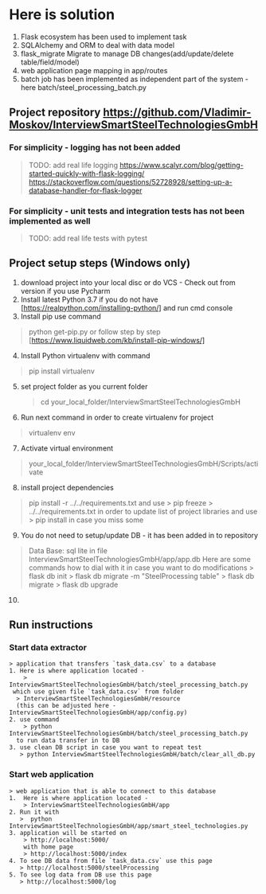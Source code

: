 # Here is solution
  1. Flask ecosystem has been used to implement task
  2. SQLAlchemy and ORM to deal with data model
  3. flask_migrate Migrate to manage DB changes(add/update/delete table/field/model)
  4. web application page mapping in app/routes
  5. batch job has been implemented as independent part of the system - here batch/steel_processing_batch.py


## Project repository https://github.com/Vladimir-Moskov/InterviewSmartSteelTechnologiesGmbH

### For simplicity - logging has not been added
> TODO: add real life logging
> https://www.scalyr.com/blog/getting-started-quickly-with-flask-logging/
> https://stackoverflow.com/questions/52728928/setting-up-a-database-handler-for-flask-logger

### For simplicity - unit tests and integration tests has not been implemented as well
> TODO: add real life tests with pytest


## Project setup steps (Windows only)
 1. download project into your local disc or do VCS - Check out from version
    if you use Pycharm
 2. Install latest Python 3.7 if you do not have [https://realpython.com/installing-python/]
    and run cmd console
 3. Install pip  use command
   > python get-pip.py
   or follow step by step [https://www.liquidweb.com/kb/install-pip-windows/]
 4. Install Python virtualenv with command
   > pip install virtualenv
 5. set project folder as you current folder
    > cd   your_local_folder/InterviewSmartSteelTechnologiesGmbH
 6. Run next command in order to create virtualenv for project
   > virtualenv env
 7. Activate virtual environment
   > your_local_folder/InterviewSmartSteelTechnologiesGmbH/Scripts/activate
 8. install project dependencies
   > pip install -r ../../requirements.txt
    and use
    > pip freeze > ../../requirements.txt
    in order to update list of project libraries
    and use
    > pip install <package-name>
    in case you miss some
 9. You do not need to setup/update DB - it has been added in to repository
   > Data Base: sql lite in file InterviewSmartSteelTechnologiesGmbH/app/app.db
   Here are some commands how to dial with it in case you want to do modifications
    > flask db init
    > flask db migrate -m "SteelProcessing table"
    > flask db migrate
    > flask db upgrade
 10.

 ## Run instructions
 ### Start data extractor
    > application that transfers `task_data.csv` to a database
    1. Here is where application located -
        > InterviewSmartSteelTechnologiesGmbH/batch/steel_processing_batch.py
     which use given file `task_data.csv` from folder
      > InterviewSmartSteelTechnologiesGmbH/resource
      (this can be adjusted here - InterviewSmartSteelTechnologiesGmbH/app/config.py)
    2. use command
        > python InterviewSmartSteelTechnologiesGmbH/batch/steel_processing_batch.py
      to run data transfer in to DB
    3. use clean DB script in case you want to repeat test
       > python InterviewSmartSteelTechnologiesGmbH/batch/clear_all_db.py

 ### Start web application
    > web application that is able to connect to this database
    1.  Here is where application located -
        > InterviewSmartSteelTechnologiesGmbH/app
    2. Run it with
       >  python InterviewSmartSteelTechnologiesGmbH/app/smart_steel_technologies.py
    3. application will be started on
        > http://localhost:5000/
        with home page
        > http://localhost:5000/index
    4. To see DB data from file `task_data.csv` use this page
       > http://localhost:5000/steelProcessing
    5. To see log data from DB use this page
       > http://localhost:5000/log